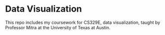 # Data Visualization

This repo includes my coursework for CS329E, data visualization, taught by Professor Mitra at the University of Texas at Austin.
